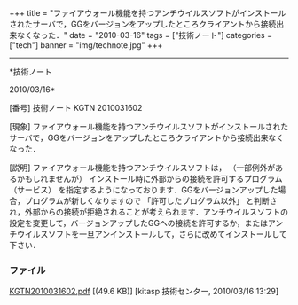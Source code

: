 ﻿+++
title = "ファイアウォール機能を持つアンチウイルスソフトがインストールされたサーバで，GGをバージョンをアップしたところクライアントから接続出来なくなった．"
date = "2010-03-16"
tags = ["技術ノート"]
categories = ["tech"]
banner = "img/technote.jpg"
+++

-----------------------------------------------------------------------------------------------------------------------------

*技術ノート

2010/03/16*


[番号]
技術ノート KGTN 2010031602

[現象]
ファイアウォール機能を持つアンチウイルスソフトがインストールされたサーバで，GGをバージョンをアップしたところクライアントから接続出来なくなった．

[説明]
ファイアウォール機能を持つアンチウイルスソフトは，
（一部例外があるかもしれませんが）
インストール時に外部からの接続を許可するプログラム （サービス）
を指定するようになっております．GGをバージョンアップした場合，プログラムが新しくなりますので
「許可したプログラム以外」
と判断され，外部からの接続が拒絶されることが考えられます．アンチウイルスソフトの設定を変更して，バージョンアップしたGGへの接続を許可するか，またはアンチウイルスソフトを一旦アンインストールして，さらに改めてインストールして下さい．


### ファイル

 
 


[KGTN2010031602.pdf](http://techreport.kitasp.net/attachments/download/97/KGTN2010031602.pdf)
 [(49.6 KB)] [kitasp 技術センター, 2010/03/16
13:29]


 


 

